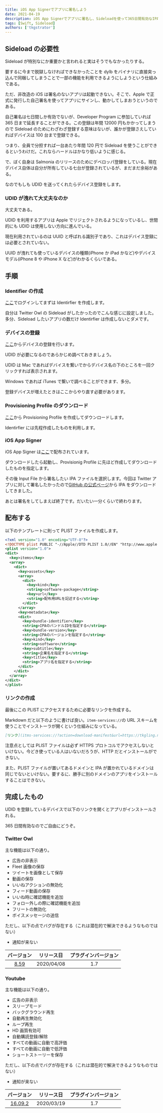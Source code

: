 ```yaml
---
title: iOS App Signerでアプリに署名しよう
date: 2021-04-19
description: iOS App Signerでアプリに署名し、Sideloadを使って365日間有効なIPAを作成するためのチュートリアルです
tags: [Swift, Sideload]
authors: ['tkgstrator']
---
```


## Sideload の必要性

Sideload が特別なにか重要かと言われると実はそうでもなかったりする。

要するに今まで脱獄しなければできなかったことを dylb をバイナリに直接突っ込んで同梱してしまうことで一部の機能を利用できるようにしようという仕組みである。

ただ、非改造の iOS は署名のないアプリは起動できない。そこで、Apple で正式に発行した自己署名を使ってアプリにサインし、動かしてしまおうというのである。

自己署名は七日間しか有効でないが、Developer Program に参加していれば 365 日まで延長することができる。この登録は年間 12000 円もかかってしまうので Sideload のためにわざわざ登録する意味はないが、誰かが登録さえしていればデバイスは 100 台まで登録できる。

つまり、全員で分担すれば一台あたり年間 120 円で Sideload を使うことができるというわけだ。これならハードルはかなり低いように感じる。

で、ぼく自身は Salmonia のリリースのためにデベロッパ登録をしている。現在デバイス自体は自分が所有している七台が登録されているが、まだまだ余裕がある。

なのでもしも UDID を送ってくれたらデバイス登録をします。

### UDID が洩れて大丈夫なのか

大丈夫である。

UDID を利用するアプリは Apple でリジェクトされるようになっているし、世間的にも UDID は使用しない方向に進んでいる。

現在利用されているのは UUID と呼ばれる識別子であり、これはデバイス登録には必要とされていない。

UUID が洩れても使っているデバイスの種類(iPhone か iPad かなど)やデバイスモデル(iPhone 8 や iPhone X など)がわかるくらいである。

## 手順

### Identifier の作成

[ここ](https://developer.apple.com/account/resources/identifiers/list)でログインしてまずは Identirfier を作成します。

自分は Twitter Owl の Sideload がしたかったのでこんな感じに設定しました。多分、Sideload したいアプリの数だけ Identirfier は作成しないとダメです。

### デバイスの登録

[ここ](https://developer.apple.com/account/resources/devices/list)からデバイスの登録を行います。

UDID が必要になるのであらかじめ調べておきましょう。

UDID は Mac であればデバイスを繋いでからデバイス名の下のところを一回クリックすれば表示されます。

Windows であれば iTunes で繋いで調べることができます、多分。

登録デバイスが増えたときはここからやり直す必要があります。

### Provisioning Profile のダウンロード

[ここ](https://developer.apple.com/account/resources/profiles/list)から Provisioning Profile を作成してダウンロードします。

Identirfier には先程作成したものを利用します。

### iOS App Signer

iOS App Signer は[ここ](https://dantheman827.github.io/ios-app-signer/)で配布されています。

ダウンロードしたら起動し、Provisionig Profile に先ほど作成してダウンロードしたものを指定します。

その後 Input File から署名したい IPA ファイルを選択します。今回は Twitter アプリに対して署名したかったので[GitHub の公式ページ](https://github.com/ipahost/Owl-for-Twitter)から IPA をダウンロードしてきました。

あとは署名をしてしまえば終了です。だいたい一分くらいで終わります。

## 配布する

以下のテンプレートに則って PLIST ファイルを作成します。

```xml
<?xml version="1.0" encoding="UTF-8"?>
<!DOCTYPE plist PUBLIC "-//Apple//DTD PLIST 1.0//EN" "http://www.apple.com/DTDs/PropertyList-1.0.dtd">
<plist version="1.0">
<dict>
  <key>items</key>
  <array>
    <dict>
      <key>assets</key>
      <array>
        <dict>
          <key>kind</key>
          <string>software-package</string>
          <key>url</key>
          <string>配布用URLを記述する</string>
        </dict>
      </array>
      <key>metadata</key>
      <dict>
        <key>bundle-identifier</key>
        <string>IPAのバンドルIDを指定する</string>
        <key>bundle-version</key>
        <string>IPAのバージョンを指定する</string>
        <key>kind</key>
        <string>software</string>
        <key>subtitle</key>
        <string>企業名を指定する</string>
        <key>title</key>
        <string>アプリ名を指定する</string>
      </dict>
    </dict>
  </array>
</dict>
</plist>
```

### リンクの作成

最後にこの PLIST にアクセスするために必要なリンクを作成する。

Markdown だと以下のように書けば良い。`item-services://`の URL スキームを使うことでインストーラが開くという仕組みになっている。

```md
[リンク](itms-services://?action=download-manifest&url=https://tkgling.netlify.app/resources/plist/twitterowl.plist)
```

注意点としては PLIST ファイルは必ず HTTPS プロトコルでアクセスしないといけない。今どき使っている人はいないだろうが、HTTP だとインストールができない。

また、PLIST ファイルが置いてあるドメインと IPA が置かれているドメインは同じでないといけない。要するに、勝手に別のドメインのアプリをインストールすることはできない。

## 完成したもの

UDID を登録しているデバイスで以下のリンクを開くとアプリがインストールされる。

365 日間有効なのでご自由にどうぞ。

### Twitter Owl

主な機能は以下の通り。

- 広告の非表示
- Fleet 画像の保存
- ツイートを画像として保存
- 動画の保存
- いいねアクションの無効化
- フィード動画の保存
- いいね時に確認機能を追加
- フォロー外しの際に確認機能を追加
- フリートの無効化
- ボイスメッセージの送信

ただし、以下の点でバグが存在する（これは潜在的で解決できるようなものではない）

- 通知が来ない

|                                                     バージョン                                                     | リリース日 | プラグインバージョン |
| :----------------------------------------------------------------------------------------------------------------: | :--------: | :------------------: |
| [8.59](itms-services://?action=download-manifest&url=https://tkgling.netlify.app/resources/plist/twitterowl.plist) | 2020/04/08 |         1.7          |

### Youtube

主な機能は以下の通り。

- 広告の非表示
- スリープモード
- バックグラウンド再生
- 自動再生無効化
- ループ再生
- HD 画質有効可
- 自動購読登録/解除
- すべての動画に自動で高評価
- すべての動画に自動で低評価
- ショートストーリーを保存

ただし、以下の点でバグが存在する（これは潜在的で解決できるようなものではない）

- 通知が来ない

|                                                     バージョン                                                     | リリース日 | プラグインバージョン |
| :----------------------------------------------------------------------------------------------------------------: | :--------: | :------------------: |
| [16.09.2](itms-services://?action=download-manifest&url=https://tkgling.netlify.app/resources/plist/youtube.plist) | 2020/03/19 |         1.7          |
